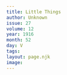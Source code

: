 ```yaml
---
title: Little Things
author: Unknown
issue: 27
volume: 12
year: 1916
month: 52
day: V
tags:
layout: page.njk
image:
---
```



